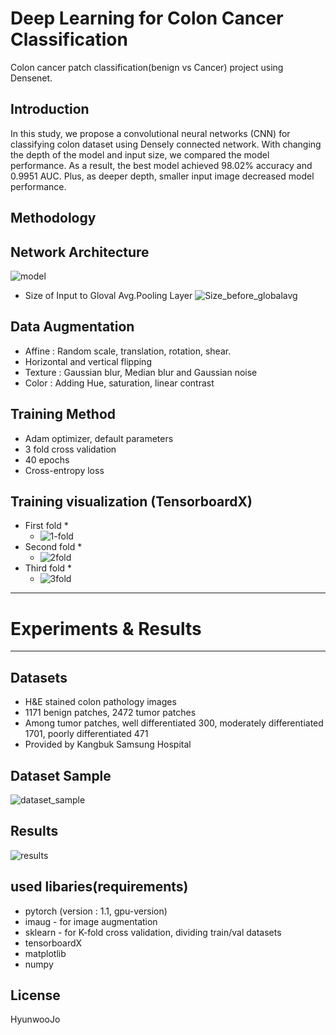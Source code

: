 # Deep Learning for Colon Cancer Classification

Colon cancer patch classification(benign vs Cancer) project using Densenet.

## Introduction
In this study, we propose a convolutional neural networks (CNN) for classifying colon dataset using Densely connected network. With changing the depth of the model and input size, we compared the model performance. As a result, the best model achieved 98.02% accuracy and 0.9951 AUC. Plus, as deeper depth, smaller input image decreased model performance.

## Methodology

## Network Architecture
![model](https://user-images.githubusercontent.com/43023361/60765548-1c9d6280-a0d7-11e9-922b-63b20dc7a31c.png)
* Size of Input to Gloval Avg.Pooling Layer
![Size_before_globalavg](https://user-images.githubusercontent.com/43023361/60765557-566e6900-a0d7-11e9-974f-711e726b827c.png)

## Data Augmentation
* Affine : Random scale, translation, rotation, shear.
* Horizontal and vertical flipping
* Texture : Gaussian blur, Median blur and Gaussian noise
* Color : Adding Hue, saturation, linear contrast

## Training Method
* Adam optimizer, default parameters 
* 3 fold cross validation
* 40 epochs
* Cross-entropy loss

## Training visualization (TensorboardX)
* First fold
	*
	* ![1-fold](https://user-images.githubusercontent.com/43023361/60765559-66864880-a0d7-11e9-9683-6bd889e5c0e7.png)
* Second fold
	* 
	* ![2fold](https://user-images.githubusercontent.com/43023361/60765637-7d796a80-a0d8-11e9-9f88-4fe9c7771cc1.png)
* Third fold
	* 
	* ![3fold](https://user-images.githubusercontent.com/43023361/60765643-94b85800-a0d8-11e9-919f-bff70c551439.png)

***
# Experiments & Results
***

## Datasets

* H&E stained colon pathology images
* 1171 benign patches, 2472 tumor patches
* Among tumor patches, well differentiated 300, moderately differentiated 1701, poorly differentiated 471
* Provided by Kangbuk Samsung Hospital

## Dataset Sample
![dataset_sample](https://user-images.githubusercontent.com/43023361/60765567-87e73480-a0d7-11e9-81b0-c09027d2e926.png)

## Results
![results](https://user-images.githubusercontent.com/43023361/60765569-91709c80-a0d7-11e9-9d26-0270c1b41e0f.png)

## used libaries(requirements)

* pytorch (version : 1.1, gpu-version) 
* imaug - for image augmentation
* sklearn - for K-fold cross validation, dividing train/val datasets
* tensorboardX
* matplotlib
* numpy


## License
HyunwooJo
